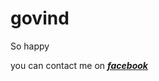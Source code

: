 # govind
So happy 
<p> you can contact me on <em><strong><a href="https://www.facebook.com/govindkumar.mishra.357">facebook</a></strong></em></p>
